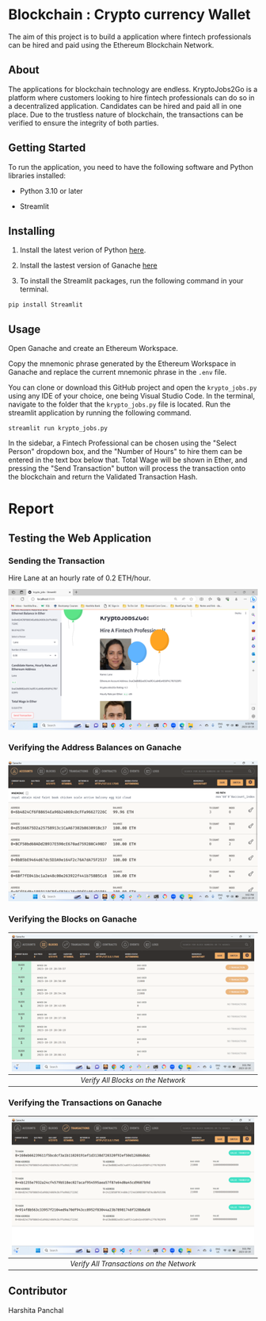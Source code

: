 # Blockchain : Crypto currency Wallet
The aim of this project is to build a application where fintech professionals can be hired and paid using the Ethereum Blockchain Network. 

## About 
The applications for blockchain technology are endless. KryptoJobs2Go is a platform where customers looking to hire fintech professionals can do so in a decentralized application. Candidates can be hired and paid all in one place. Due to the trustless nature of blockchain, the transactions can be verified to ensure the integrity of both parties. 

## Getting Started 
To run the application, you need to have the following software and Python libraries installed: 

- Python 3.10 or later 

- Streamlit 

## Installing 
1. Install the latest verion of Python [here](https://www.python.org/downloads/). 

2. Install the lastest version of Ganache [here](https://trufflesuite.com/ganache/) 

3. To install the Streamlit packages, run the following command in your terminal. 

``` 
pip install Streamlit 
``` 
## Usage 
Open Ganache and create an Ethereum Workspace. 

Copy the mnemonic phrase generated by the Ethereum Workspace in Ganache and replace the current mnemonic phrase in the `.env` file. 

You can clone or download this GitHub project and open the `krypto_jobs.py` using any IDE of your choice, one being Visual Studio Code. In the terminal, navigate to the folder that the `krypto_jobs.py` file is located. Run the streamlit application by running the following command. 

``` 
streamlit run krypto_jobs.py 
``` 

In the sidebar, a Fintech Professional can be chosen using the "Select Person" dropdown box, and the "Number of Hours" to hire them can be entered in the text box below that. Total Wage will be shown in Ether, and pressing the "Send Transaction" button will process the transaction onto the blockchain and return the Validated Transaction Hash. 

# Report 
## Testing the Web Application 
### Sending the Transaction 

Hire Lane at an hourly rate of 0.2 ETH/hour.
<center>
    <img src="Images/lane_paid.png">
</center>

### Verifying the Address Balances on Ganache

<center>
    <img src="Images/accounts.png">
</center>

### Verifying the Blocks on Ganache

|<img src="Images/blocks.png"> |
|:--:|
|*Verify All Blocks on the Network*|
    
### Verifying the Transactions on Ganache

|<img src="Images/transactions.png"> |
|:--:|
|*Verify All Transactions on the Network*|

## Contributor
Harshita Panchal
